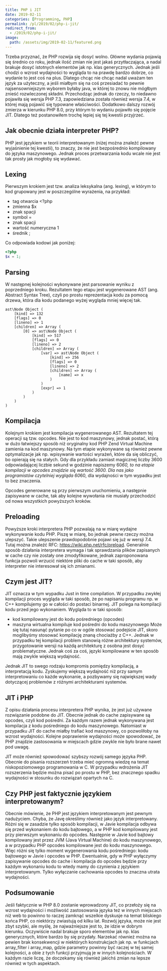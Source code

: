 ```yaml
---
title: PHP i JIT
date: 2019-02-11
categories: [Programming, PHP]
permalink: /pl/2019/02/php-i-jit/
redirect_from:
  - /2019/02/php-i-jit/
image:
  path: /assets/img/2019-02-11/featured.png
---
```

Trzeba przyznać, że PHP rozwija się dosyć wolno. Główne wydania pojawią się średnio co roku, jednak ilość zmian nie jest jakaś przytłaczająca, a nadal brakuje dosyć istotnych elementów jak np. klas generycznych. Jednak jeśli chodzi o wzrost wydajności to wygląda to na prawdę bardzo dobrze, co wydanie to jest coś na plus. Dlatego chcąc nie chcąc nadal uważam ten język za użyteczny, a jeśli miałbym się na coś przesiadać to pewnie najsensowniejszym wyborem byłaby java, w której to znowu nie mógłbym znieść rozwleczonej składni.  Przechodząc jednak do rzeczy, to niedawno pojawiła się wersja PHP 7.3, zapowiedziana została również wersja 7.4, w której mają pojawić się typowane właściwości. Dodatkowo dalszy rozwój zmierza w kierunku PHP 8.0, przy którym to wydaniu pojawiło się pojęcie JIT. Dlatego też postanowiłem trochę lepiej się tej kwestii przyjrzeć.

## Jak obecnie działa interpreter PHP?
PHP jest językiem w teorii interpretowanym (niżej można znaleźć pewne wyjaśnienie tej kwestii), to znaczy, że nie jest bezpośrednio kompilowany do języka maszynowego. Jednak proces przetwarzania kodu wcale nie jest tak prosty jak mogłoby się wydawać.

## Lexing
Pierwszym krokiem jest tzw. analiza leksykalna (ang. lexing), w którym to kod grupowany jest w poszczególne wyrażenia, na przykład:
- tag otwarcia <?php
- zmienna $x
- znak spacji
- symbol =
- znak spacji
- wartość numeryczna 1
- średnik ;

Co odpowiada kodowi jak poniżej:
```php
<?php
$x = 1;
```

## Parsing
W następnej kolejności wykonywane jest parsowanie wyniku z poprzedniego kroku. Rezultatem tego etapu jest wygenerowane AST (ang. Abstract Syntax Tree), czyli po prostu reprezentacja kodu za pomocą drzewa, która dla kodu podanego wyżej wygląda mniej więcej tak.

```
ast\Node Object (
    [kind] => 132
    [flags] => 0
    [lineno] => 1
    [children] => Array (
        [0] => ast\Node Object (
            [kind] => 517
            [flags] => 0
            [lineno] => 2
            [children] => Array (
                [var] => ast\Node Object (
                    [kind] => 256
                    [flags] => 0
                    [lineno] => 2
                    [children] => Array (
                        [name] => x
                    )
                )
                [expr] => 1
            )
        )
    )
)
```

## Kompilacja
Kolejnym krokiem jest kompilacja wygenerowanego AST.  Rezultatem tej operacji są tzw. opcodes. Nie jest to kod maszynowy, jednak postać, którą w dużo łatwiejszy sposób niż oryginalny kod PHP Zend Virtual Machine zamienia na kod maszynowy. Na tym etapie wykonywane są również pewne optymalizacje jak np. wpisywanie wartości wyrażeń, które da się obliczyć, bo opierają się na stałych. Gdy dla przykładu zamiast magicznej liczby 3600 odpowiadającej liczbie sekund w godzinie napiszemy 60*60, to na etapie kompilacji w opcodes znajdzie się wartość 3600. Dla nas jako programistów czytelniej wygląda 60*60, dla wydajności w tym wypadku jest to bez znaczenia.

Opcodes generowane są przy pierwszym uruchomieniu, a następnie zapisywane w cache, tak aby kolejne wywołania nie musiały przechodzić od nowa wszystkich powyższych kroków.

## Preloading
Powyższe kroki interpretera PHP pozwalają na w miarę wydajne wykonywanie kodu PHP. Piszę w miarę, bo jednak pewne rzeczy można ulepszyć. Takie ulepszenie prawdopodobnie pojawi się już w wersji 7.4. Tutaj można znaleźć RFC: https://wiki.php.net/rfc/preload. Generalnie sposób działania interpretera wymaga i tak sprawdzania plików zapisanych w cache czy nie zostały one zmodyfikowane, jednak zaproponowana funkcja pozwoli wrzucić niektóre pliki do cache w taki sposób, aby interpreter nie interesował się ich zmianami.

## Czym jest JIT?
JIT oznacza w tym wypadku Just in time compilation. W przypadku zwykłej kompilacji proces wygląda w taki sposób, że po napisaniu programu np. w C++ kompilujemy go w całości do postaci binarnej. JIT polega na kompilacji kodu przed jego wykonaniem. Wygląda to w taki sposób:
- kod kompilowany jest do kodu pośredniego (opcodes)
- maszyna wirtualna kompiluje kod pośredni do kodu maszynowego
Może się tutaj nasunąć pytanie po co w ogóle stosować podejście JIT, skoro moglibyśmy stosować kompilację znaną chociażby z C++. Jednak w przypadku tej kompilacji problem stanowią różne architektury systemów, przygotowanie wersji na każdą architekturę z osobna jest dosyć problematyczne. Jednak coś za coś, języki kompilowane w ten sposób mają zwykle większą wydajność.

Jednak JIT to swego rodzaju kompromis pomiędzy kompilacją, a interpretacją kodu. Zyskujemy większą wydajność niż przy samym interpretowaniu co każde wykonanie, a pozbywamy się największej wady dotyczącej problemów z różnymi architekturami systemów.

## JIT i PHP
Z opisu działania procesu interpretera PHP wynika, że jest już używane rozwiązanie podobne do JIT. Obecnie jednak do cache zapisywane są opcodes, czyli kod pośredni. Za każdym razem jednak wykonywana jest kompilacja z kodu pośredniego do kodu maszynowego. Natomiast w przypadku JIT do cache miałby trafiać kod maszynowy, co pozwoliłoby na wzrost wydajności. Kolejne poprawienie wydajności może spowodować, że PHP znajdzie zastosowania w miejscach gdzie zwykle nie było brane nawet pod uwagę.

JIT może również spowodować szybszy rozwój samego języka PHP. Obecnie do pisania rozszerzeń trzeba mieć ogromną wiedzę na temat niskopoziomowego programowania w C. W przypadku wdrożenia JIT rozszerzenia będzie można pisać po prostu w PHP, bez znacznego spadku wydajności w stosunku do rozwiązań opartych na C.

## Czy PHP jest faktycznie językiem interpretowanym?
Obecnie mówienie, że PHP  jest językiem interpretowanym jest pewnym nadużyciem. Chyba, że Javę określimy również jako język interpretowany. Różni się w zasadzie tylko sposób kompilacji, w Javie kompilacja odbywa się przed wykonaniem do kodu bajtowego, a w PHP kod kompilowany jest przy pierwszym wykonaniu do opcodes. Następnie w Javie kod bajtowy kompilowany jest przez JVM (Java Virtual Machine) do kodu maszynowego, a w przypadku PHP opcodes kompilowane jest do kodu maszynowego. Więc różni się tylko moment wygenerowania kodu pośredniego: kodu bajtowego w Javie i opcodes w PHP. Ewentualnie, gdy w PHP wyłączymy zapisywanie opcodes do cache i kompilacja do opcodes będzie przy każdym wykonaniu kodu to wtedy mamy do czynienia z językiem interpretowanym. Tylko wyłączanie cachowania opcodes to znaczna utrata wydajności.

## Podsumowanie
Jeśli faktycznie w PHP 8.0 zostanie wprowadzony JIT, co przełoży się na wzrost wydajności i możliwość zastosowania języka też w innych miejscach niż web to powinno to raczej zamknąć wszelkie dyskusje na temat bliskiego końca PHP, co niektórzy zwiastują od kilku lat. Rozwój języka, może nie jest zbyt szybki, ale myślę, że najważniejsze jest to, że idzie w dobrym kierunku. Oczywiście nadal brakuje sporo elementów jak np. klas generycznych, które bardzo by się przydały. Narzekać również można na pewien brak konsekwencji w niektórych konstrukcjach jak np. w funkcjach array_filter i array_map, gdzie parametry powinny być raczej w tej samej kolejności, a obie z tych funkcji przyjmują je w innych kolejnościach. W każdym razie liczę, że doczekamy się również jakichś zmian na lepsze również w tych aspektach.
